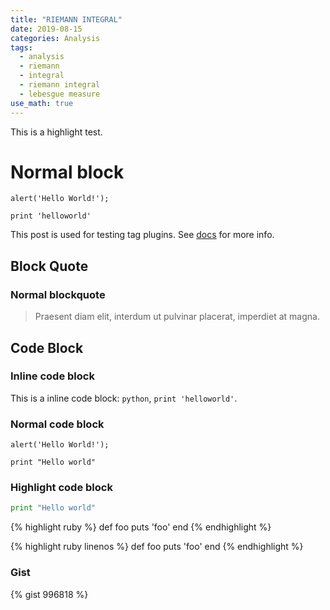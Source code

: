 ```yaml
---
title: "RIEMANN INTEGRAL"
date: 2019-08-15
categories: Analysis
tags:
  - analysis
  - riemann
  - integral
  - riemann integral
  - lebesgue measure
use_math: true
---
```


This is a highlight test.

# Normal block

```
alert('Hello World!');
```

    print 'helloworld'

This post is used for testing tag plugins. See [docs](http://zespia.tw/hexo/docs/tag-plugins.html) for more info.

## Block Quote

### Normal blockquote

> Praesent diam elit, interdum ut pulvinar placerat, imperdiet at magna.

## Code Block

### Inline code block

This is a inline code block: `python`, `print 'helloworld'`.

### Normal code block

```
alert('Hello World!');
```

    print "Hello world"

### Highlight code block

```python
print "Hello world"
```

{% highlight ruby %}
def foo
  puts 'foo'
end
{% endhighlight %}

{% highlight ruby linenos %}
def foo
  puts 'foo'
end
{% endhighlight %}

### Gist

{% gist 996818 %}

